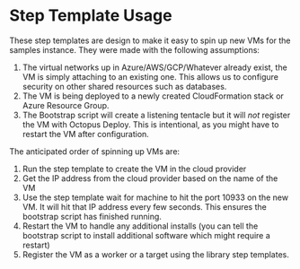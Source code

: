 # Step Template Usage

These step templates are design to make it easy to spin up new VMs for the samples instance.  They were made with the following assumptions:

1) The virtual networks up in Azure/AWS/GCP/Whatever already exist, the VM is simply attaching to an existing one.  This allows us to configure security on other shared resources such as databases.
2) The VM is being deployed to a newly created CloudFormation stack or Azure Resource Group.  
3) The Bootstrap script will create a listening tentacle but it will _*not*_ register the VM with Octopus Deploy.  This is intentional, as you might have to restart the VM after configuration.

The anticipated order of spinning up VMs are:

1) Run the step template to create the VM in the cloud provider
2) Get the IP address from the cloud provider based on the name of the VM
3) Use the step template wait for machine to hit the port 10933 on the new VM.  It will hit that IP address every few seconds.  This ensures the bootstrap script has finished running.
4) Restart the VM to handle any additional installs (you can tell the bootstrap script to install additional software which might require a restart)
5) Register the VM as a worker or a target using the library step templates.
